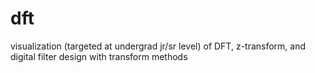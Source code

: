 dft
===

visualization (targeted at undergrad jr/sr level) of DFT, z-transform, and digital filter design with transform methods